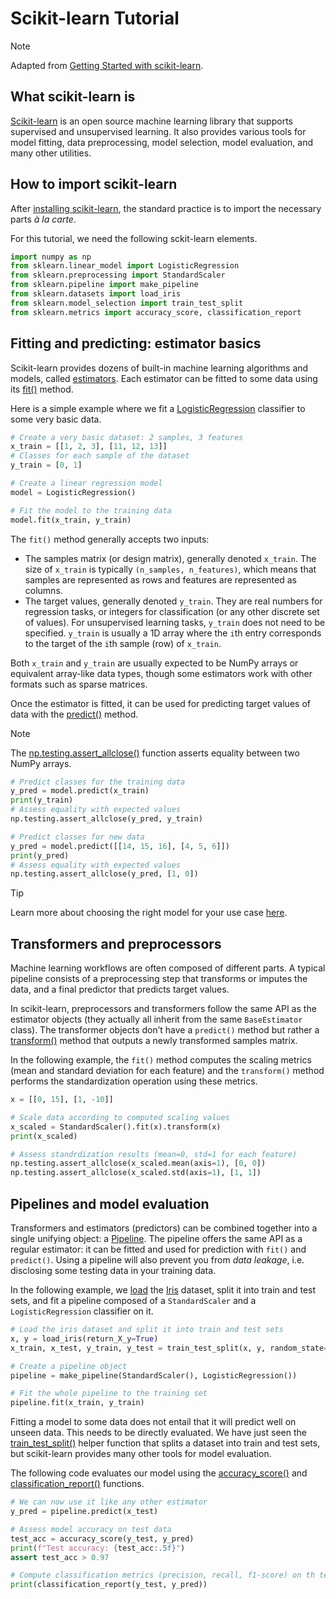 # Scikit-learn Tutorial

> [!NOTE]
> Adapted from [Getting Started with scikit-learn](https://scikit-learn.org/stable/getting_started.html).

## What scikit-learn is

[Scikit-learn](https://scikit-learn.org/stable/index.html) is an open source machine learning library that supports supervised and unsupervised learning. It also provides various tools for model fitting, data preprocessing, model selection, model evaluation, and many other utilities.

## How to import scikit-learn

After [installing scikit-learn](https://scikit-learn.org/stable/install.html), the standard practice is to import the necessary parts *à la carte*.

For this tutorial, we need the following sckit-learn elements.

```python
import numpy as np
from sklearn.linear_model import LogisticRegression
from sklearn.preprocessing import StandardScaler
from sklearn.pipeline import make_pipeline
from sklearn.datasets import load_iris
from sklearn.model_selection import train_test_split
from sklearn.metrics import accuracy_score, classification_report
```

## Fitting and predicting: estimator basics

Scikit-learn provides dozens of built-in machine learning algorithms and models, called [estimators](https://scikit-learn.org/stable/glossary.html#term-estimators). Each estimator can be fitted to some data using its [fit()](https://scikit-learn.org/stable/glossary.html#term-fit) method.

Here is a simple example where we fit a [LogisticRegression](https://scikit-learn.org/stable/modules/generated/sklearn.linear_model.LogisticRegression.html) classifier to some very basic data.

```python
# Create a very basic dataset: 2 samples, 3 features
x_train = [[1, 2, 3], [11, 12, 13]]
# Classes for each sample of the dataset
y_train = [0, 1]

# Create a linear regression model
model = LogisticRegression()

# Fit the model to the training data
model.fit(x_train, y_train)
```

The `fit()` method generally accepts two inputs:

- The samples matrix (or design matrix), generally denoted `x_train`. The size of `x_train` is typically `(n_samples, n_features)`, which means that samples are represented as rows and features are represented as columns.
- The target values, generally denoted `y_train`. They are real numbers for regression tasks, or integers for classification (or any other discrete set of values). For unsupervised learning tasks, `y_train` does not need to be specified. `y_train` is usually a 1D array where the `i`th entry corresponds to the target of the `i`th sample (row) of `x_train`.

Both `x_train` and `y_train` are usually expected to be NumPy arrays or equivalent array-like data types, though some estimators work with other formats such as sparse matrices.

Once the estimator is fitted, it can be used for predicting target values of data with the [predict()](https://scikit-learn.org/stable/glossary.html#term-predict) method.

> [!NOTE]
> The [np.testing.assert_allclose()](https://numpy.org/doc/2.2/reference/generated/numpy.testing.assert_allclose.html#numpy.testing.assert_allclose) function asserts equality between two NumPy arrays.

```python
# Predict classes for the training data
y_pred = model.predict(x_train)
print(y_train)
# Assess equality with expected values
np.testing.assert_allclose(y_pred, y_train)

# Predict classes for new data
y_pred = model.predict([[14, 15, 16], [4, 5, 6]])
print(y_pred)
# Assess equality with expected values
np.testing.assert_allclose(y_pred, [1, 0])
```

> [!TIP]
> Learn more about choosing the right model for your use case [here](https://scikit-learn.org/stable/machine_learning_map.html#ml-map).

## Transformers and preprocessors

Machine learning workflows are often composed of different parts. A typical pipeline consists of a preprocessing step that transforms or imputes the data, and a final predictor that predicts target values.

In scikit-learn, preprocessors and transformers follow the same API as the estimator objects (they actually all inherit from the same `BaseEstimator` class). The transformer objects don’t have a `predict()` method but rather a [transform()](https://scikit-learn.org/stable/glossary.html#term-transform) method that outputs a newly transformed samples matrix.

In the following example, the `fit()` method computes the scaling metrics (mean and standard deviation for each feature) and the `transform()` method performs the standardization operation using these metrics.

```python
x = [[0, 15], [1, -10]]

# Scale data according to computed scaling values
x_scaled = StandardScaler().fit(x).transform(x)
print(x_scaled)

# Assess standrdization results (mean=0, std=1 for each feature)
np.testing.assert_allclose(x_scaled.mean(axis=1), [0, 0])
np.testing.assert_allclose(x_scaled.std(axis=1), [1, 1])
```

## Pipelines and model evaluation

Transformers and estimators (predictors) can be combined together into a single unifying object: a [Pipeline](https://scikit-learn.org/stable/modules/generated/sklearn.pipeline.Pipeline.html#sklearn.pipeline.Pipeline). The pipeline offers the same API as a regular estimator: it can be fitted and used for prediction with `fit()` and `predict()`. Using a pipeline will also prevent you from *data leakage*, i.e. disclosing some testing data in your training data.

In the following example, we [load](https://scikit-learn.org/stable/datasets.html#datasets) the [Iris](https://archive.ics.uci.edu/dataset/53/iris) dataset, split it into train and test sets, and fit a pipeline composed of a `StandardScaler` and a `LogisticRegression` classifier on it.

```python
# Load the iris dataset and split it into train and test sets
x, y = load_iris(return_X_y=True)
x_train, x_test, y_train, y_test = train_test_split(x, y, random_state=0)

# Create a pipeline object
pipeline = make_pipeline(StandardScaler(), LogisticRegression())

# Fit the whole pipeline to the training set
pipeline.fit(x_train, y_train)
```

Fitting a model to some data does not entail that it will predict well on unseen data. This needs to be directly evaluated. We have just seen the [train_test_split()](https://scikit-learn.org/stable/modules/generated/sklearn.model_selection.train_test_split.html#sklearn.model_selection.train_test_split) helper function that splits a dataset into train and test sets, but scikit-learn provides many other tools for model evaluation.

The following code evaluates our model using the [accuracy_score()](https://scikit-learn.org/stable/modules/generated/sklearn.metrics.accuracy_score.html) and [classification_report()](https://scikit-learn.org/stable/modules/generated/sklearn.metrics.classification_report.html) functions.

```python
# We can now use it like any other estimator
y_pred = pipeline.predict(x_test)

# Assess model accuracy on test data
test_acc = accuracy_score(y_test, y_pred)
print(f"Test accuracy: {test_acc:.5f}")
assert test_acc > 0.97

# Compute classification metrics (precision, recall, f1-score) on th test set
print(classification_report(y_test, y_pred))
```
